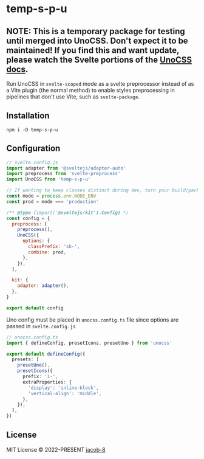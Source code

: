 # temp-s-p-u

## NOTE: This is a temporary package for testing until merged into UnoCSS. Don't expect it to be maintained! If you find this and want update, please watch the Svelte portions of the [UnoCSS docs](https://github.com/unocss/unocss).


Run UnoCSS in `svelte-scoped` mode as a svelte preprocessor instead of as a Vite plugin (the normal method) to enable styles preprocessing in pipelines that don't use Vite, such as `svelte-package`.

## Installation

```
npm i -D temp-s-p-u
```

## Configuration

```js
// svelte.config.js
import adapter from '@sveltejs/adapter-auto'
import preprocess from 'svelte-preprocess'
import UnoCSS from 'temp-s-p-u'

// If wanting to keep classes distinct during dev, turn your build/package script into `cross-env NODE_ENV=production svelte-kit sync && svelte-package`. Requires `cross-env` as a `devDependency`.
const mode = process.env.NODE_ENV
const prod = mode === 'production'

/** @type {import('@sveltejs/kit').Config} */
const config = {
  preprocess: [
    preprocess(),
    UnoCSS({
      options: {
        classPrefix: 'sk-',
        combine: prod,
      },
    }),
  ],

  kit: {
    adapter: adapter(),
  },
}

export default config
```

Uno config must be placed in `unocss.config.ts` file since options are passed in `svelte.config.js`

```ts
// unocss.config.ts
import { defineConfig, presetIcons, presetUno } from 'unocss'

export default defineConfig({
  presets: [
    presetUno(),
    presetIcons({
      prefix: 'i-',
      extraProperties: {
        'display': 'inline-block',
        'vertical-align': 'middle',
      },
    }),
  ],
})
```


## License

MIT License &copy; 2022-PRESENT [jacob-8](https://github.com/jacob-8)
